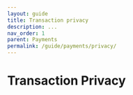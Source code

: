```yaml
---
layout: guide
title: Transaction privacy
description: ...
nav_order: 1
parent: Payments
permalink: /guide/payments/privacy/
---
```


# Transaction Privacy


